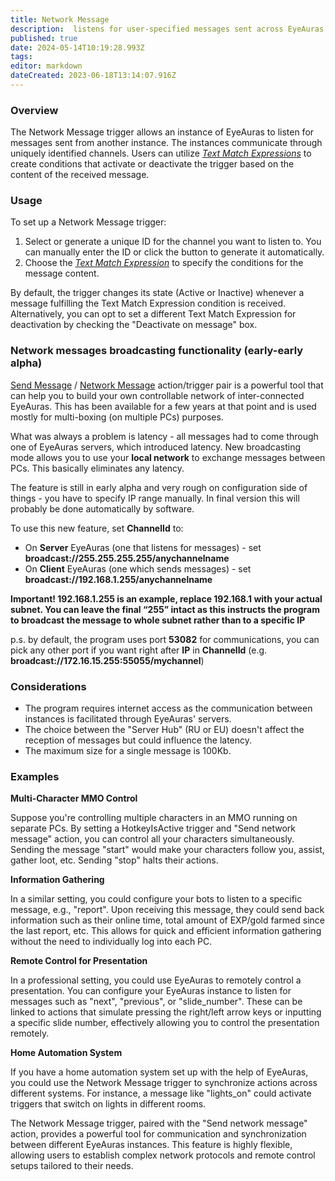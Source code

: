 ```yaml
---
title: Network Message
description:  listens for user-specified messages sent across EyeAuras instances, allowing for synchronized control and data sharing
published: true
date: 2024-05-14T10:19:28.993Z
tags: 
editor: markdown
dateCreated: 2023-06-18T13:14:07.916Z
---
```


### **Overview**

The Network Message trigger allows an instance of EyeAuras to listen for messages sent from another instance. The instances communicate through uniquely identified channels. Users can utilize [_Text Match Expressions_](https://wiki.eyeauras.net/e/en/text-match-expressions) to create conditions that activate or deactivate the trigger based on the content of the received message.

### **Usage**

To set up a Network Message trigger:

1.  Select or generate a unique ID for the channel you want to listen to. You can manually enter the ID or click the button to generate it automatically.
2.  Choose the [_Text Match Expression_](https://wiki.eyeauras.net/e/en/text-match-expressions) to specify the conditions for the message content.

By default, the trigger changes its state (Active or Inactive) whenever a message fulfilling the Text Match Expression condition is received. Alternatively, you can opt to set a different Text Match Expression for deactivation by checking the "Deactivate on message" box.

### Network messages broadcasting functionality (early-early alpha)

[Send Message](https://wiki.eyeauras.net/en/actions/send-network-message) / [Network Message](https://wiki.eyeauras.net/en/triggers/network-message) action/trigger pair is a powerful tool that can help you to build your own controllable network of inter-connected EyeAuras. This has been available for a few years at that point and is used mostly for multi-boxing (on multiple PCs) purposes.

What was always a problem is latency - all messages had to come through one of EyeAuras servers, which introduced latency. New broadcasting mode allows you to use your **local network** to exchange messages between PCs. This basically eliminates any latency.

The feature is still in early alpha and very rough on configuration side of things - you have to specify IP range manually. In final version this will probably be done automatically by software.

To use this new feature, set **ChannelId** to:

-   On **Server** EyeAuras (one that listens for messages) - set **broadcast://255.255.255.255/anychannelname**
-   On **Client** EyeAuras (one which sends messages) - set **broadcast://192.168.1.255/anychannelname**

**Important! 192.168.1.255 is an example, replace 192.168.1 with your actual subnet. You can leave the final “255” intact as this instructs the program to broadcast the message to whole subnet rather than to a specific IP**

p.s. by default, the program uses port **53082** for communications, you can pick any other port if you want right after **IP** in **ChannelId** (e.g. **broadcast://172.16.15.255:55055/mychannel**)

### **Considerations**

-   The program requires internet access as the communication between instances is facilitated through EyeAuras' servers.
-   The choice between the "Server Hub" (RU or EU) doesn't affect the reception of messages but could influence the latency.
-   The maximum size for a single message is 100Kb.

### **Examples**

**Multi-Character MMO Control**

Suppose you're controlling multiple characters in an MMO running on separate PCs. By setting a HotkeyIsActive trigger and "Send network message" action, you can control all your characters simultaneously. Sending the message "start" would make your characters follow you, assist, gather loot, etc. Sending "stop" halts their actions.

**Information Gathering**

In a similar setting, you could configure your bots to listen to a specific message, e.g., "report". Upon receiving this message, they could send back information such as their online time, total amount of EXP/gold farmed since the last report, etc. This allows for quick and efficient information gathering without the need to individually log into each PC.

**Remote Control for Presentation**

In a professional setting, you could use EyeAuras to remotely control a presentation. You can configure your EyeAuras instance to listen for messages such as "next", "previous", or "slide\_number". These can be linked to actions that simulate pressing the right/left arrow keys or inputting a specific slide number, effectively allowing you to control the presentation remotely.

**Home Automation System**

If you have a home automation system set up with the help of EyeAuras, you could use the Network Message trigger to synchronize actions across different systems. For instance, a message like "lights\_on" could activate triggers that switch on lights in different rooms.

The Network Message trigger, paired with the "Send network message" action, provides a powerful tool for communication and synchronization between different EyeAuras instances. This feature is highly flexible, allowing users to establish complex network protocols and remote control setups tailored to their needs.